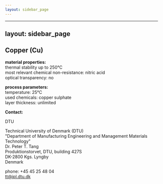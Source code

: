 ```yaml
---
layout: sidebar_page
---
```


---
layout: sidebar_page
---

## Copper (Cu)

__material properties:__  	
thermal stability up to	250°C  
most relevant chemical non-resistance:	nitric acid  
optical transparency:	no
	
__process parameters:__  	
temperature:	25°C  
used chemicals:	copper sulphate  	
layer thickness:	unlimited
<!--break-->
__Contact:__  

DTU

Technical University of Denmark (DTU)  
"Department of Manufacturing Engineering and Management
Materials Technology"  
Dr. Peter T. Tang  
Produktionstorvet, DTU, building 427S  
DK-2800 Kgs. Lyngby  
Denmark

phone: +45 45 25 48 04  
tt@ipl.dtu.dk